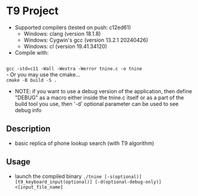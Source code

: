 # T9 Project

- Supported compilers (tested on push: c12ed61)
    + Windows: clang (version 18.1.8)
    + Windows: Cygwin's gcc (version 13.2.1 20240426)
    + Windows: cl (version 19.41.34120)
- Compile with: 
<code>
gcc -std=c11 -Wall -Wextra -Werror tnine.c -o tnine
</code>
- Or you may use the cmake...
<code>
cmake -B build -S .
</code>

- NOTE: if you want to use a debug version of the application, then define "DEBUG" as a macro either inside the tnine.c itself or as a part of the build tool you use, then '-d' optional parameter can be used to see debug info

## Description
- basic replica of phone lookup search (with T9 algorithm)

## Usage
- launch the compiled binary <code>./tnine [-s(optional)] [t9_keyboard_input(optional)] [-d(optional-debug-only)] <[input_file_name]</code>
